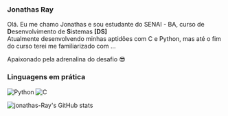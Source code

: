 ### Jonathas Ray <br/>
Olá. Eu me chamo Jonathas e sou estudante do SENAI - BA, curso de <b>D</b>esenvolvimento de <b>S</b>istemas <b>[DS]</b><br>
Atualmente desenvolvendo minhas aptidões com C e Python, mas até o fim do curso terei me familiarizado com ...<br>

Apaixonado pela adrenalina do desafio 😎

### Linguagens em prática
![Python](https://img.shields.io/badge/python-3670A0?style=for-the-badge&logo=python&logoColor=ffdd54)
![C](https://img.shields.io/badge/C-00599C?style=for-the-badge&logo=c&logoColor=white)

<!-- ![Top Langs](https://github-readme-stats.vercel.app/api/top-langs/?username=Jonathas-Ray&hide_progress=true) -->

![jonathas-Ray's GitHub stats](https://github-readme-stats.vercel.app/api?username=jonathas-Ray&show_icons=true&theme=highcontrast)
